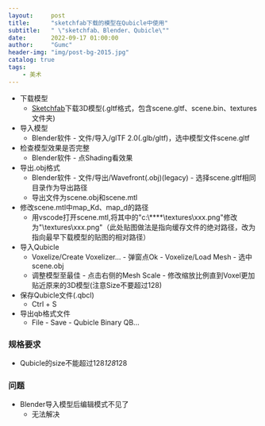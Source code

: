 ```yaml
---
layout:     post
title:      "sketchfab下载的模型在Qubicle中使用"
subtitle:   " \"sketchfab、Blender、Qubicle\""
date:       2022-09-17 01:00:00
author:     "Gumc"
header-img: "img/post-bg-2015.jpg"
catalog: true
tags:
    - 美术
---
```


- 下载模型
    - [Sketchfab](https://sketchfab.com/)下载3D模型(.gltf格式，包含scene.gltf、scene.bin、textures文件夹)
- 导入模型
    - Blender软件 - 文件/导入/glTF 2.0(.glb/gltf)，选中模型文件scene.gltf
- 检查模型效果是否完整
    - Blender软件 - 点Shading看效果
- 导出.obj格式
    - Blender软件 - 文件/导出/Wavefront(.obj)(legacy) - 选择scene.gltf相同目录作为导出路径
    - 导出文件为scene.obj和scene.mtl
- 修改scene.mtl中map_Kd、map_d的路径
    - 用vscode打开scene.mtl,将其中的"c:\\****\\textures\\xxx.png"修改为"\\textures\\xxx.png"（此处贴图做法是指向缓存文件的绝对路径，改为指向最早下载模型的贴图的相对路径）
- 导入Qubicle
    -  Voxelize/Create Voxelizer... - 弹窗点Ok - Voxelize/Load Mesh - 选中scene.obj
    - 调整模型至最佳 - 点击右侧的Mesh Scale - 修改缩放比例直到Voxel更加贴近原来的3D模型(注意Size不要超过128)
- 保存Qubicle文件(.qbcl)
    - Ctrl + S
- 导出qb格式文件
    - File - Save - Qubicle Binary QB...


### 规格要求
- Qubicle的size不能超过128*128*128


### 问题
 
- Blender导入模型后编辑模式不见了  
  - 无法解决